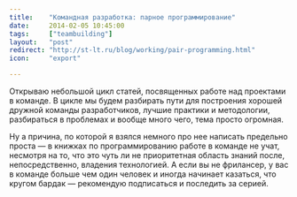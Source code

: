 ```yaml
---
title:    "Командная разработка: парное программирование"
date:     2014-02-05 10:45:00
tags:     ["teambuilding"]
layout:   "post"
redirect: "http://st-lt.ru/blog/working/pair-programming.html"
icon:     "export"

---
```


Открываю небольшой цикл статей, посвященных работе над проектами в команде. В цикле мы будем разбирать пути для построения хорошей дружной команды разработчиков, лучшие практики и методологии, разбираться в проблемах и вообще много чего, тема просто огромная.

Ну а причина, по которой я взялся немного про нее написать предельно проста — в книжках по программированию работе в команде не учат, несмотря на то, что это чуть ли не приоритетная область знаний после, непосредственно, владения технологией. А если вы не фрилансер, у вас в команде больше чем один человек и иногда начинает казаться, что кругом бардак — рекомендую подписаться и последить за серией.
